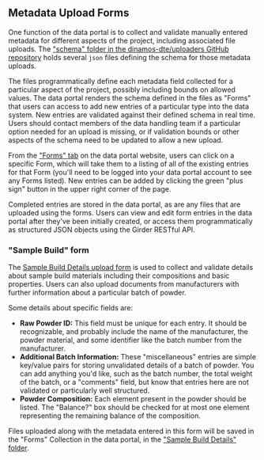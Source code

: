 ## Metadata Upload Forms

One function of the data portal is to collect and validate manually entered metadata for different aspects of the project, including associated file uploads. The ["schema" folder in the dinamos-dte/uploaders GitHub repository](https://github.com/dinamos-dte/uploader/tree/main/schema) holds several `json` files defining the schema for those metadata uploads.

The files programmatically define each metadata field collected for a particular aspect of the project, possibly including bounds on allowed values. The data portal renders the schema defined in the files as "Forms" that users can access to add new entries of a particular type into the data system. New entries are validated against their defined schema in real time. Users should contact members of the data handling team if a particular option needed for an upload is missing, or if validation bounds or other aspects of the schema need to be updated to allow a new upload.

From the ["Forms" tab](https://data.dinamos-dte.org/#forms) on the data portal website, users can click on a specific Form, which will take them to a listing of all of the existing entries for that Form (you'll need to be logged into your data portal account to see any Forms listed). New entries can be added by clicking the green "plus sign" button in the upper right corner of the page.

Completed entries are stored in the data portal, as are any files that are uploaded using the forms. Users can view and edit form entries in the data portal after they've been initially created, or access them programmatically as structured JSON objects using the Girder RESTful API.

### "Sample Build" form

The [Sample Build Details upload form](https://data.imqcam.org/#form/663e6d21b18fa1c426e939ab) is used to collect and validate details about sample build materials including their compositions and basic properties. Users can also upload documents from manufacturers with further information about a particular batch of powder.

Some details about specific fields are:
- **Raw Powder ID:** This field must be unique for each entry. It should be recognizable, and probably include the name of the manufacturer, the powder material, and some identifier like the batch number from the manufacturer.
- **Additional Batch Information:** These "miscellaneous" entries are simple key/value pairs for storing unvalidated details of a batch of powder. You can add anything you'd like, such as the batch number, the total weight of the batch, or a "comments" field, but know that entries here are not validated or particularly well structured.
- **Powder Composition:** Each element present in the powder should be listed. The "Balance?" box should be checked for at most one element representing the remaining balance of the composition.

Files uploaded along with the metadata entered in this form will be saved in the "Forms" Collection in the data portal, in the ["Sample Build Details" folder](https://data.dinamos-dte.org/#collection/663e6dbdb18fa1c426e939ad/folder/663e6e1ab18fa1c426e939ae).
